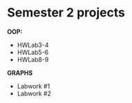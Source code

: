# Semester 2 projects

**OOP:**
- HWLab3-4
- HWLab5-6
- HWLab8-9

**GRAPHS**
- Labwork #1
- Labwork #2
